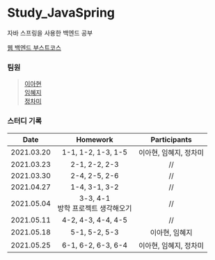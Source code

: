 # Study_JavaSpring
자바 스프링을 사용한 백엔드 공부

[웹 백엔드 부스트코스](https://www.boostcourse.org/web326)

### 팀원
> [이아현](https://github.com/LAH1203/Study_JavaSpring/tree/main/lah1203)<br>
> [임혜지](https://github.com/LAH1203/Study_JavaSpring/tree/main/hyeji1221)<br>
> [정차미](https://github.com/LAH1203/Study_JavaSpring/tree/main/lasilla20CHAMI)

### 스터디 기록
| Date | Homework | Participants |
| --- | :---: | :---: |
| 2021.03.20 | 1-1, 1-2, 1-3, 1-5 | 이아현, 임혜지, 정차미 |
| 2021.03.23 | 2-1, 2-2, 2-3 | // |
| 2021.03.30 | 2-4, 2-5, 2-6 | // |
| 2021.04.27 | 1-4, 3-1, 3-2 | // |
| 2021.05.04 | 3-3, 4-1<br>방학 프로젝트 생각해오기 | // |
| 2021.05.11 | 4-2, 4-3, 4-4, 4-5 | // |
| 2021.05.18 | 5-1, 5-2, 5-3 | 이아현, 임혜지 |
| 2021.05.25 | 6-1, 6-2, 6-3, 6-4 | 이아현, 임혜지, 정차미 |
